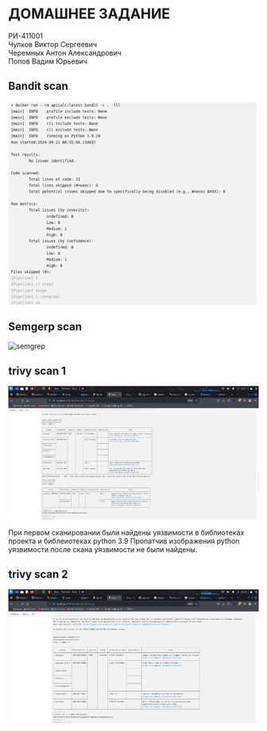 # ДОМАШНЕЕ ЗАДАНИЕ
РИ-411001  
Чулков Виктор Сергеевич  
Черемных Антон Александрович  
Попов Вадим Юрьевич  

## Bandit scan

![bandit](png/image.png)

## Semgerp scan

![semgrep](png/image1.png)

## trivy scan 1

![trivy_scan1](png/trivy_scan1.png)


При первом сканировании были найдены уязвимости в библиотеках проекта и библеиотеках python 3.9 Пропатчив изображения python уязвимости после скана уязвимости не были найдены.


## trivy scan 2

![trivy_scan2](png/trivy_scan2.png)